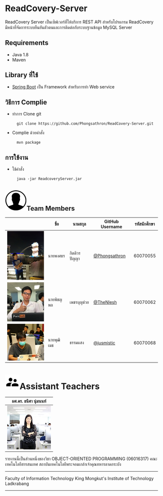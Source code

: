 # ReadCovery-Server
ReadCovery Server เป็นเซิฟเวอร์ที่ให้บริการ REST API สำหรับโปรแกรม ReadCovery มีหน้าที่จัดการระบบยืนยันตัวตนและการติดต่อกับระบบฐานข้อมูล MySQL Server

## Requirements
- Java 1.8
- Maven

## Library ที่ใช้
- [Spring Boot](http://spring.io) เป็น Framework สำหรับการทำ Web service

## วิธีการ Complie
- ทำการ Clone git
  ```
    git clone https://github.com/Phongsathron/ReadCovery-Server.git
  ```
- Complie ด้วยคำสั่ง
  ```
    mvn package
  ```

## การใช้งาน
- ใช้คำสั่ง
  ```
    java -jar ReadcoveryServer.jar
  ```

## ![](https://github.com/compro-itkmitl/Bomberman/blob/master/picreadme/Human.png)Team Members
|  | ชื่อ | นามสกุล | GitHub Username | รหัสนักศึกษา |
|--|--|--|--|--|
| ![Fluk](https://github.com/Phongsathron/ReadCovery/blob/GUI/src/img/Fluke.png) | นายพงศธร| กิตติวรปัญญา | [@Phongsathron](https://github.com/Phongsathron) | 60070055 |
| ![Net](https://github.com/Phongsathron/ReadCovery/blob/GUI/src/img/Net.png) | นายพิชญพล| เพชรบุญช่วย | [@TheNlesh](https://github.com/TheNlesh) | 60070062 |
| ![Gunn](https://github.com/Phongsathron/ReadCovery/blob/GUI/src/img/Gunn.png) | นายพุฒิเมธ | ธรรมแสง | [@jusmistic](https://github.com/jusmistic) | 60070068|


# ![](https://github.com/compro-itkmitl/Bomberman/blob/master/picreadme/Supervisor.png)Assistant Teachers
| ผศ.ดร. ธนิศา นุ่มนนท์  |
| ------ |
| ![Professor](https://github.com/Phongsathron/ReadCovery/blob/GUI/src/img/Professor.png)

รายงานนี้เป็นส่วนหนึ่งของวิชา OBJECT-ORIENTED PROGRAMMING (06016317)
คณะเทคโนโลยีสารสนเทศ สถาบันเทคโนโลยีพระจอมเกล้าเจ้าคุณทหารลาดกระบัง
***

Faculty of Information Technology
King Mongkut's Institute of Technology Ladkrabang

***
